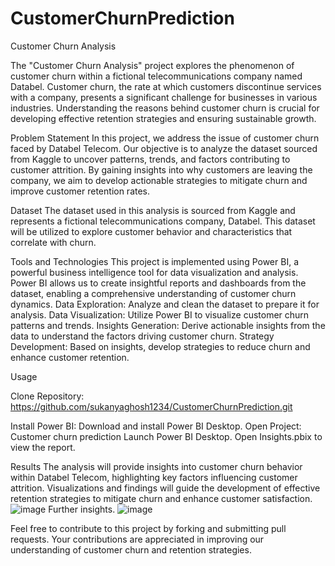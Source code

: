 # CustomerChurnPrediction

Customer Churn Analysis

The "Customer Churn Analysis" project explores the phenomenon of customer churn within a fictional telecommunications company named Databel. Customer churn, the rate at which customers discontinue services with a company, presents a significant challenge for businesses in various industries. Understanding the reasons behind customer churn is crucial for developing effective retention strategies and ensuring sustainable growth.

Problem Statement
In this project, we address the issue of customer churn faced by Databel Telecom. Our objective is to analyze the dataset sourced from Kaggle to uncover patterns, trends, and factors contributing to customer attrition. By gaining insights into why customers are leaving the company, we aim to develop actionable strategies to mitigate churn and improve customer retention rates.

Dataset
The dataset used in this analysis is sourced from Kaggle and represents a fictional telecommunications company, Databel. This dataset will be utilized to explore customer behavior and characteristics that correlate with churn.

Tools and Technologies
This project is implemented using Power BI, a powerful business intelligence tool for data visualization and analysis. Power BI allows us to create insightful reports and dashboards from the dataset, enabling a comprehensive understanding of customer churn dynamics.
Data Exploration: Analyze and clean the dataset to prepare it for analysis.
Data Visualization: Utilize Power BI to visualize customer churn patterns and trends.
Insights Generation: Derive actionable insights from the data to understand the factors driving customer churn.
Strategy Development: Based on insights, develop strategies to reduce churn and enhance customer retention.

Usage

Clone Repository: https://github.com/sukanyaghosh1234/CustomerChurnPrediction.git

Install Power BI:
Download and install Power BI Desktop.
Open Project: Customer churn prediction
Launch Power BI Desktop.
Open Insights.pbix to view the report.

Results
The analysis will provide insights into customer churn behavior within Databel Telecom, highlighting key factors influencing customer attrition. Visualizations and findings will guide the development of effective retention strategies to mitigate churn and enhance customer satisfaction.
![image](https://github.com/sukanyaghosh1234/CustomerChurnPrediction/assets/26341014/6536d283-3e9b-44a6-a154-7a902fcfe65c)
Further insights.
![image](https://github.com/sukanyaghosh1234/CustomerChurnPrediction/assets/26341014/22cebd29-1011-412f-8122-3b2bd5400f00)

Feel free to contribute to this project by forking and submitting pull requests. Your contributions are appreciated in improving our understanding of customer churn and retention strategies.


